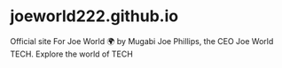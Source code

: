 # joeworld222.github.io
Official site For Joe World 🌍 by Mugabi Joe Phillips, the CEO Joe World TECH.  Explore the world of TECH
